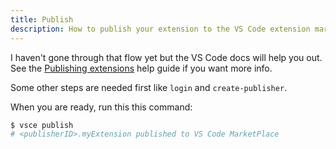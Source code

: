 ```yaml
---
title: Publish
description: How to publish your extension to the VS Code extension marketplace
---
```


I haven't gone through that flow yet but the VS Code docs will help you out. See the [Publishing extensions](https://code.visualstudio.com/api/working-with-extensions/publishing-extension) help guide if you want more info.

Some other steps are needed first like `login` and `create-publisher`.

When you are ready, run this this command:

```sh
$ vsce publish
# <publisherID>.myExtension published to VS Code MarketPlace
```
